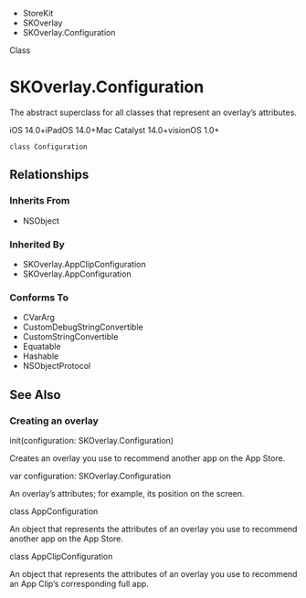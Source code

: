 

- StoreKit
- SKOverlay
-  SKOverlay.Configuration 

Class

# SKOverlay.Configuration

The abstract superclass for all classes that represent an overlay’s attributes.

iOS 14.0+iPadOS 14.0+Mac Catalyst 14.0+visionOS 1.0+

``` source
class Configuration
```

## Relationships

### Inherits From

- NSObject

### Inherited By

- SKOverlay.AppClipConfiguration
- SKOverlay.AppConfiguration

### Conforms To

- CVarArg
- CustomDebugStringConvertible
- CustomStringConvertible
- Equatable
- Hashable
- NSObjectProtocol

## See Also

### Creating an overlay

init(configuration: SKOverlay.Configuration)

Creates an overlay you use to recommend another app on the App Store.

var configuration: SKOverlay.Configuration

An overlay’s attributes; for example, its position on the screen.

class AppConfiguration

An object that represents the attributes of an overlay you use to recommend another app on the App Store.

class AppClipConfiguration

An object that represents the attributes of an overlay you use to recommend an App Clip’s corresponding full app.

